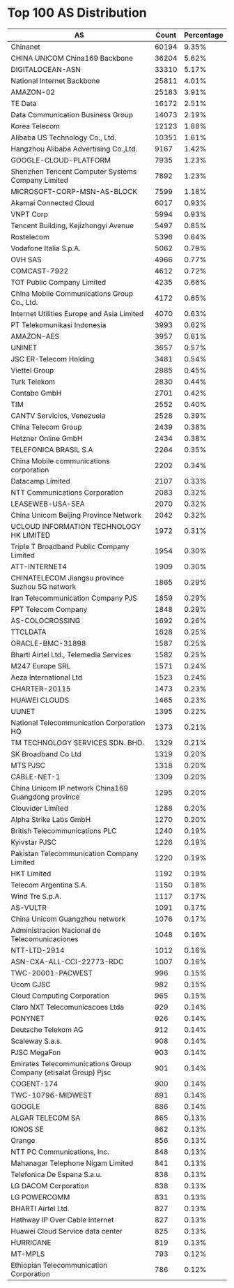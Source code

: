 # Top 100 AS Distribution
| AS | Count | Percentage |
|----|----|----|
| Chinanet | 60194 | 9.35% |
| CHINA UNICOM China169 Backbone | 36204 | 5.62% |
| DIGITALOCEAN-ASN | 33310 | 5.17% |
| National Internet Backbone | 25811 | 4.01% |
| AMAZON-02 | 25183 | 3.91% |
| TE Data | 16172 | 2.51% |
| Data Communication Business Group | 14073 | 2.19% |
| Korea Telecom | 12123 | 1.88% |
| Alibaba US Technology Co., Ltd. | 10351 | 1.61% |
| Hangzhou Alibaba Advertising Co.,Ltd. | 9167 | 1.42% |
| GOOGLE-CLOUD-PLATFORM | 7935 | 1.23% |
| Shenzhen Tencent Computer Systems Company Limited | 7892 | 1.23% |
| MICROSOFT-CORP-MSN-AS-BLOCK | 7599 | 1.18% |
| Akamai Connected Cloud | 6017 | 0.93% |
| VNPT Corp | 5994 | 0.93% |
| Tencent Building, Kejizhongyi Avenue | 5497 | 0.85% |
| Rostelecom | 5396 | 0.84% |
| Vodafone Italia S.p.A. | 5062 | 0.79% |
| OVH SAS | 4966 | 0.77% |
| COMCAST-7922 | 4612 | 0.72% |
| TOT Public Company Limited | 4235 | 0.66% |
| China Mobile Communications Group Co., Ltd. | 4172 | 0.65% |
| Internet Utilities Europe and Asia Limited | 4070 | 0.63% |
| PT Telekomunikasi Indonesia | 3993 | 0.62% |
| AMAZON-AES | 3957 | 0.61% |
| UNINET | 3657 | 0.57% |
| JSC ER-Telecom Holding | 3481 | 0.54% |
| Viettel Group | 2885 | 0.45% |
| Turk Telekom | 2830 | 0.44% |
| Contabo GmbH | 2701 | 0.42% |
| TIM | 2552 | 0.40% |
| CANTV Servicios, Venezuela | 2528 | 0.39% |
| China Telecom Group | 2439 | 0.38% |
| Hetzner Online GmbH | 2434 | 0.38% |
| TELEFONICA BRASIL S.A | 2264 | 0.35% |
| China Mobile communications corporation | 2202 | 0.34% |
| Datacamp Limited | 2107 | 0.33% |
| NTT Communications Corporation | 2083 | 0.32% |
| LEASEWEB-USA-SEA | 2070 | 0.32% |
| China Unicom Beijing Province Network | 2042 | 0.32% |
| UCLOUD INFORMATION TECHNOLOGY HK LIMITED | 1972 | 0.31% |
| Triple T Broadband Public Company Limited | 1954 | 0.30% |
| ATT-INTERNET4 | 1909 | 0.30% |
| CHINATELECOM Jiangsu province Suzhou 5G network | 1865 | 0.29% |
| Iran Telecommunication Company PJS | 1859 | 0.29% |
| FPT Telecom Company | 1848 | 0.29% |
| AS-COLOCROSSING | 1692 | 0.26% |
| TTCLDATA | 1628 | 0.25% |
| ORACLE-BMC-31898 | 1587 | 0.25% |
| Bharti Airtel Ltd., Telemedia Services | 1582 | 0.25% |
| M247 Europe SRL | 1571 | 0.24% |
| Aeza International Ltd | 1523 | 0.24% |
| CHARTER-20115 | 1473 | 0.23% |
| HUAWEI CLOUDS | 1465 | 0.23% |
| UUNET | 1395 | 0.22% |
| National Telecommunication Corporation HQ | 1373 | 0.21% |
| TM TECHNOLOGY SERVICES SDN. BHD. | 1329 | 0.21% |
| SK Broadband Co Ltd | 1319 | 0.20% |
| MTS PJSC | 1318 | 0.20% |
| CABLE-NET-1 | 1309 | 0.20% |
| China Unicom IP network China169 Guangdong province | 1295 | 0.20% |
| Clouvider Limited | 1288 | 0.20% |
| Alpha Strike Labs GmbH | 1270 | 0.20% |
| British Telecommunications PLC | 1240 | 0.19% |
| Kyivstar PJSC | 1226 | 0.19% |
| Pakistan Telecommunication Company Limited | 1220 | 0.19% |
| HKT Limited | 1192 | 0.19% |
| Telecom Argentina S.A. | 1150 | 0.18% |
| Wind Tre S.p.A. | 1117 | 0.17% |
| AS-VULTR | 1091 | 0.17% |
| China Unicom Guangzhou network | 1076 | 0.17% |
| Administracion Nacional de Telecomunicaciones | 1048 | 0.16% |
| NTT-LTD-2914 | 1012 | 0.16% |
| ASN-CXA-ALL-CCI-22773-RDC | 1007 | 0.16% |
| TWC-20001-PACWEST | 996 | 0.15% |
| Ucom CJSC | 982 | 0.15% |
| Cloud Computing Corporation | 965 | 0.15% |
| Claro NXT Telecomunicacoes Ltda | 929 | 0.14% |
| PONYNET | 926 | 0.14% |
| Deutsche Telekom AG | 912 | 0.14% |
| Scaleway S.a.s. | 908 | 0.14% |
| PJSC MegaFon | 903 | 0.14% |
| Emirates Telecommunications Group Company (etisalat Group) Pjsc | 901 | 0.14% |
| COGENT-174 | 900 | 0.14% |
| TWC-10796-MIDWEST | 891 | 0.14% |
| GOOGLE | 886 | 0.14% |
| ALGAR TELECOM SA | 865 | 0.13% |
| IONOS SE | 862 | 0.13% |
| Orange | 856 | 0.13% |
| NTT PC Communications, Inc. | 848 | 0.13% |
| Mahanagar Telephone Nigam Limited | 841 | 0.13% |
| Telefonica De Espana S.a.u. | 838 | 0.13% |
| LG DACOM Corporation | 838 | 0.13% |
| LG POWERCOMM | 831 | 0.13% |
| BHARTI Airtel Ltd. | 827 | 0.13% |
| Hathway IP Over Cable Internet | 827 | 0.13% |
| Huawei Cloud Service data center | 825 | 0.13% |
| HURRICANE | 819 | 0.13% |
| MT-MPLS | 793 | 0.12% |
| Ethiopian Telecommunication Corporation | 786 | 0.12% |
